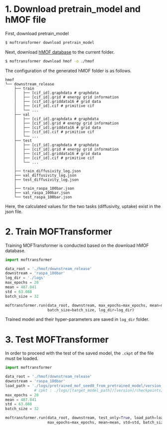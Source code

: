 # 1. Download pretrain_model and hMOF file
First, download pretrain_model
```bash
$ moftransformer download pretrain_model
```

Next, download [hMOF database](https://figshare.com/articles/dataset/MOFTransformer/21155506) to the current folder.
```bash
$ moftransformer download hmof -o ./hmof 
```

The configuration of the generated hMOF folder is as follows.

    hmof
    └── downstream_release
        ├── train
        │   ├── [cif_id].graphdata # graphdata
        │   ├── [cif_id].grid # energy grid information
        │   ├── [cif_id].griddata16 # grid data
        │   ├── [cif_id].cif # primitive cif
        │   └── ...
        ├── val
        │   ├── [cif_id].graphdata # graphdata
        │   ├── [cif_id].grid # energy grid information
        │   ├── [cif_id].griddata16 # grid data
        │   ├── [cif_id].cif # primitive cif
        │   └── ...
        ├── test    
        │   ├── [cif_id].graphdata # graphdata
        │   ├── [cif_id].grid # energy grid information
        │   ├── [cif_id].griddata16 # grid data
        │   ├── [cif_id].cif # primitive cif
        │   └── ...
        │
        ├── train_diffusivity_log.json
        ├── val_diffusivity_log.json
        ├── test_diffusivity_log.json
        │
        ├── train_raspa_100bar.json
        ├── val_raspa_100bar.json
        └── test_raspa_100bar.json

Here, the calculated values for the two tasks (diffusivity, uptake) exist in the json file.

# 2. Train MOFTransformer
Training MOFTransformer is conducted based on the download hMOF database.

```python
import moftransformer

data_root = './hmof/downstream_release'
downstream = 'raspa_100bar'
log_dir = './logs'
max_epochs = 20
mean = 487.841
std = 63.088
batch_size = 32

moftransformer.run(data_root, downstream, max_epochs=max_epochs, mean=mean, std=std, 
                   batch_size=batch_size, log_dir=log_dir)
```
Trained model and their hyper-parameters are saved in `log_dir` folder.

# 3. Test MOFTransformer
In order to proceed with the test of the saved model, the `.ckpt` of the file must be loaded.


```python
import moftransformer

data_root = './hmof/downstream_release'
downstream = 'raspa_100bar'
load_path = './logs/pretrained_mof_seed0_from_pretrained_model/version_0/checkpoints/last.ckpt' 
             # cpkt : ./logs/[target_model_path]/[version]/checkpoints/[model].ckpt
max_epochs = 20
mean = 487.841
std = 63.088
batch_size = 32

moftransformer.run(data_root, downstream, test_only=True, load_path=load_path, 
                   max_epochs=max_epochs, mean=mean, std=std, batch_size=batch_size)
```
